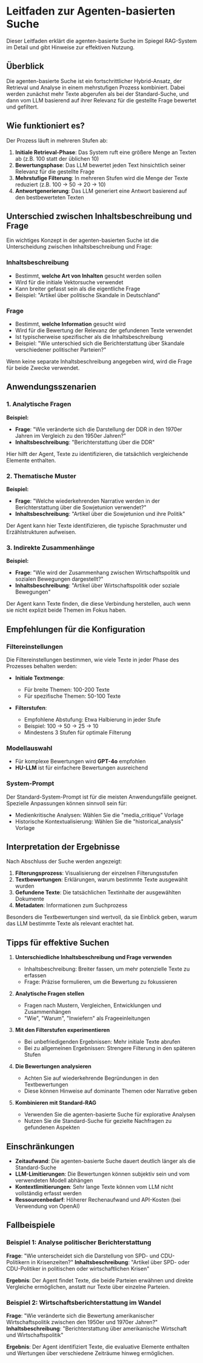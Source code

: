 # Leitfaden zur Agenten-basierten Suche

Dieser Leitfaden erklärt die agenten-basierte Suche im Spiegel RAG-System im Detail und gibt Hinweise zur effektiven Nutzung.

## Überblick

Die agenten-basierte Suche ist ein fortschrittlicher Hybrid-Ansatz, der Retrieval und Analyse in einem mehrstufigen Prozess kombiniert. Dabei werden zunächst mehr Texte abgerufen als bei der Standard-Suche, und dann vom LLM basierend auf ihrer Relevanz für die gestellte Frage bewertet und gefiltert.

## Wie funktioniert es?

Der Prozess läuft in mehreren Stufen ab:

1. **Initiale Retrieval-Phase**: Das System ruft eine größere Menge an Texten ab (z.B. 100 statt der üblichen 10)
2. **Bewertungsphase**: Das LLM bewertet jeden Text hinsichtlich seiner Relevanz für die gestellte Frage
3. **Mehrstufige Filterung**: In mehreren Stufen wird die Menge der Texte reduziert (z.B. 100 → 50 → 20 → 10)
4. **Antwortgenerierung**: Das LLM generiert eine Antwort basierend auf den bestbewerteten Texten

## Unterschied zwischen Inhaltsbeschreibung und Frage

Ein wichtiges Konzept in der agenten-basierten Suche ist die Unterscheidung zwischen Inhaltsbeschreibung und Frage:

### Inhaltsbeschreibung

- Bestimmt, **welche Art von Inhalten** gesucht werden sollen
- Wird für die initiale Vektorsuche verwendet
- Kann breiter gefasst sein als die eigentliche Frage
- Beispiel: "Artikel über politische Skandale in Deutschland"

### Frage

- Bestimmt, **welche Information** gesucht wird
- Wird für die Bewertung der Relevanz der gefundenen Texte verwendet
- Ist typischerweise spezifischer als die Inhaltsbeschreibung
- Beispiel: "Wie unterschied sich die Berichterstattung über Skandale verschiedener politischer Parteien?"

Wenn keine separate Inhaltsbeschreibung angegeben wird, wird die Frage für beide Zwecke verwendet.

## Anwendungsszenarien

### 1. Analytische Fragen

**Beispiel:**

- **Frage**: "Wie veränderte sich die Darstellung der DDR in den 1970er Jahren im Vergleich zu den 1950er Jahren?"
- **Inhaltsbeschreibung**: "Berichterstattung über die DDR"

Hier hilft der Agent, Texte zu identifizieren, die tatsächlich vergleichende Elemente enthalten.

### 2. Thematische Muster

**Beispiel:**

- **Frage**: "Welche wiederkehrenden Narrative werden in der Berichterstattung über die Sowjetunion verwendet?"
- **Inhaltsbeschreibung**: "Artikel über die Sowjetunion und ihre Politik"

Der Agent kann hier Texte identifizieren, die typische Sprachmuster und Erzählstrukturen aufweisen.

### 3. Indirekte Zusammenhänge

**Beispiel:**

- **Frage**: "Wie wird der Zusammenhang zwischen Wirtschaftspolitik und sozialen Bewegungen dargestellt?"
- **Inhaltsbeschreibung**: "Artikel über Wirtschaftspolitik oder soziale Bewegungen"

Der Agent kann Texte finden, die diese Verbindung herstellen, auch wenn sie nicht explizit beide Themen im Fokus haben.

## Empfehlungen für die Konfiguration

### Filtereinstellungen

Die Filtereinstellungen bestimmen, wie viele Texte in jeder Phase des Prozesses behalten werden:

- **Initiale Textmenge**:

  - Für breite Themen: 100-200 Texte
  - Für spezifische Themen: 50-100 Texte
- **Filterstufen**:

  - Empfohlene Abstufung: Etwa Halbierung in jeder Stufe
  - Beispiel: 100 → 50 → 25 → 10
  - Mindestens 3 Stufen für optimale Filterung

### Modellauswahl

- Für komplexe Bewertungen wird **GPT-4o** empfohlen
- **HU-LLM** ist für einfachere Bewertungen ausreichend

### System-Prompt

Der Standard-System-Prompt ist für die meisten Anwendungsfälle geeignet. Spezielle Anpassungen können sinnvoll sein für:

- Medienkritische Analysen: Wählen Sie die "media_critique" Vorlage
- Historische Kontextualisierung: Wählen Sie die "historical_analysis" Vorlage

## Interpretation der Ergebnisse

Nach Abschluss der Suche werden angezeigt:

1. **Filterungsprozess**: Visualisierung der einzelnen Filterungsstufen
2. **Textbewertungen**: Erklärungen, warum bestimmte Texte ausgewählt wurden
3. **Gefundene Texte**: Die tatsächlichen Textinhalte der ausgewählten Dokumente
4. **Metadaten**: Informationen zum Suchprozess

Besonders die Textbewertungen sind wertvoll, da sie Einblick geben, warum das LLM bestimmte Texte als relevant erachtet hat.

## Tipps für effektive Suchen

1. **Unterschiedliche Inhaltsbeschreibung und Frage verwenden**

   - Inhaltsbeschreibung: Breiter fassen, um mehr potenzielle Texte zu erfassen
   - Frage: Präzise formulieren, um die Bewertung zu fokussieren
2. **Analytische Fragen stellen**

   - Fragen nach Mustern, Vergleichen, Entwicklungen und Zusammenhängen
   - "Wie", "Warum", "Inwiefern" als Frageeinleitungen
3. **Mit den Filterstufen experimentieren**

   - Bei unbefriedigenden Ergebnissen: Mehr initiale Texte abrufen
   - Bei zu allgemeinen Ergebnissen: Strengere Filterung in den späteren Stufen
4. **Die Bewertungen analysieren**

   - Achten Sie auf wiederkehrende Begründungen in den Textbewertungen
   - Diese können Hinweise auf dominante Themen oder Narrative geben
5. **Kombinieren mit Standard-RAG**

   - Verwenden Sie die agenten-basierte Suche für explorative Analysen
   - Nutzen Sie die Standard-Suche für gezielte Nachfragen zu gefundenen Aspekten

## Einschränkungen

- **Zeitaufwand**: Die agenten-basierte Suche dauert deutlich länger als die Standard-Suche
- **LLM-Limitierungen**: Die Bewertungen können subjektiv sein und vom verwendeten Modell abhängen
- **Kontextlimitierungen**: Sehr lange Texte können vom LLM nicht vollständig erfasst werden
- **Ressourcenbedarf**: Höherer Rechenaufwand und API-Kosten (bei Verwendung von OpenAI)

## Fallbeispiele

### Beispiel 1: Analyse politischer Berichterstattung

**Frage**: "Wie unterscheidet sich die Darstellung von SPD- und CDU-Politikern in Krisenzeiten?"
**Inhaltsbeschreibung**: "Artikel über SPD- oder CDU-Politiker in politischen oder wirtschaftlichen Krisen"

**Ergebnis**: Der Agent findet Texte, die beide Parteien erwähnen und direkte Vergleiche ermöglichen, anstatt nur Texte über einzelne Parteien.

### Beispiel 2: Wirtschaftsberichterstattung im Wandel

**Frage**: "Wie veränderte sich die Bewertung amerikanischer Wirtschaftspolitik zwischen den 1950er und 1970er Jahren?"
**Inhaltsbeschreibung**: "Berichterstattung über amerikanische Wirtschaft und Wirtschaftspolitik"

**Ergebnis**: Der Agent identifiziert Texte, die evaluative Elemente enthalten und Wertungen über verschiedene Zeiträume hinweg ermöglichen.
